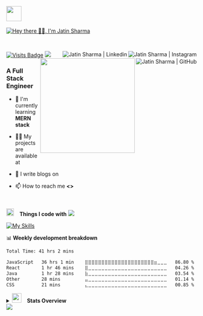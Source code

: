 <p align="left">
  <img src="https://media.giphy.com/media/hvRJCLFzcasrR4ia7z/giphy.gif" width="40px" height="40px" style="margin-right: 10px;" />
</br></br>
  <a href="#">
    <img src="https://readme-typing-svg.herokuapp.com?font=Tourney&weight=900&size=30&duration=4000&pause=5000&color=1e90ff&center=false&vCenter=true&repeat=true&random=false&width=600&lines=Hello+%3Ccoders!%2F%3E%2C+I'm+Jatin+Sharma" alt="Hey there 🙋‍♂️, I'm Jatin Sharma" />
  </a>
</p>


  <!-- <a href=" /">
    <img
      alt=" Jatin  Sharma"
      src="./assets/banner.jpg"
      width="100%"
    />
  </a> -->
<br/>

[![Visits Badge](https://komarev.com/ghpvc/?username=jatinsharma13eng&label=Profile%20views&color=red&style=for-the-badge)]( )
<a href="https://www.instagram.com/jatin._vats/" target="_blank"><img align="right" src="https://ziadoua.github.io/m3-Markdown-Badges/badges/Instagram/instagram2.svg" alt=" Jatin  Sharma | Instagram" ></img></a>
<a href="https://www.linkedin.com/in/jatin-sharma-92418a291/" target="_blank"><img align="right" src="https://ziadoua.github.io/m3-Markdown-Badges/badges/LinkedIn/linkedin2.svg" alt=" Jatin  Sharma | Linkedin" /></a>
<a href="https://github.com/jatinsharma13eng" target="_blank"><img align="right" src="https://ziadoua.github.io/m3-Markdown-Badges/badges/Github/github2.svg" alt=" Jatin  Sharma | GitHub" /></a>
<img src="https://user-images.githubusercontent.com/73097560/115834477-dbab4500-a447-11eb-908a-139a6edaec5c.gif">
<a href=" /" target="_blank"><img align='right' src='https://media2.giphy.com/media/v1.Y2lkPTc5MGI3NjExaWI0NWF6MGE2ZzJxbWplcDczOWZpODhjNXNxNnVpdTg2eTByMWp4NSZlcD12MV9pbnRlcm5hbF9naWZfYnlfaWQmY3Q9cw/RgutegYIHk2Nhxj4m5/giphy.gif' width='250'></a>

<h3>A Full Stack Engineer</h3>

- 🌱 I'm currently learning **MERN stack**

- 👨‍💻 My projects are available at []( /projects)

- 📝 I write blogs on []( /blog)

- 📫 How to reach me **<>**

<br/>

<img src="https://media2.giphy.com/media/QssGEmpkyEOhBCb7e1/giphy.gif?cid=ecf05e47a0n3gi1bfqntqmob8g9aid1oyj2wr3ds3mg700bl&rid=giphy.gif" width ="20"> &ensp; <b> Things I code with</b>
<img src="https://user-images.githubusercontent.com/73097560/115834477-dbab4500-a447-11eb-908a-139a6edaec5c.gif"><br>

<p align="left">

[![My Skills](https://go-skill-icons.vercel.app/api/icons?i=html,css,js,ts,react,nextjs,tailwind,framer,figma,reactrouter,markdown,nodejs,expressjs,redis,postgresql,zustand,pnpm,git,github,docker,aws,bash,python,c,java,rust,azure,mysql,linux,android,gitlab,blender,canva,gimp,mui,storybook,go,gcp,graphql,npm,firebase&theme=dark&titles=true)]( )

</p>
📊<b> Weekly development breakdown</b>

```txt
Total Time: 41 hrs 2 mins

JavaScript   36 hrs 1 min    ⣿⣿⣿⣿⣿⣿⣿⣿⣿⣿⣿⣿⣿⣿⣿⣿⣿⣿⣿⣿⣿⣶⣀⣀⣀   86.80 %
React        1 hr 46 mins    ⣿⣀⣀⣀⣀⣀⣀⣀⣀⣀⣀⣀⣀⣀⣀⣀⣀⣀⣀⣀⣀⣀⣀⣀⣀   04.26 %
Java         1 hr 28 mins    ⣷⣀⣀⣀⣀⣀⣀⣀⣀⣀⣀⣀⣀⣀⣀⣀⣀⣀⣀⣀⣀⣀⣀⣀⣀   03.54 %
Other        28 mins         ⣤⣀⣀⣀⣀⣀⣀⣀⣀⣀⣀⣀⣀⣀⣀⣀⣀⣀⣀⣀⣀⣀⣀⣀⣀   01.14 %
CSS          21 mins         ⣄⣀⣀⣀⣀⣀⣀⣀⣀⣀⣀⣀⣀⣀⣀⣀⣀⣀⣀⣀⣀⣀⣀⣀⣀   00.85 %
```

<details>
  <summary>
    <img src="https://media.giphy.com/media/iY8CRBdQXODJSCERIr/giphy.gif" width ="25"> &ensp;
    <b>Stats Overview</b>

  </summary>

   <img src="https://user-images.githubusercontent.com/73097560/115834477-dbab4500-a447-11eb-908a-139a6edaec5c.gif">

  <div align="center">
    <span>
      <a href=" ">
        <img width="330" src="https://github-readme-stats-salesp07.vercel.app/api/top-langs/?username=jatinsharma13eng&langs_count=8&layout=compact&theme=dark&border_radius=10&hide_border=true" alt="top langs" />
      </a>
    </span>
    <span>
      <a href=" ">
        <img width="410" src="https://github-readme-stats-salesp07.vercel.app/api?username=jatinsharma13eng&count_private=true&show_icons=true&theme=dark&rank_icon=github&hide_border=true&border_radius=10" alt="readme stats" />
      </a>
    </span>
    <span>
      <a href=" ">
        <img width="430" src="https://github-readme-streak-stats-salesp07.vercel.app/?user=jatinsharma13eng&count_private=true&theme=dark&hide_border=true&border_radius=10&card_width=495" alt="streak stats" />
      </a>
    </span>
  </div>
</details>

<img src="https://user-images.githubusercontent.com/73097560/115834477-dbab4500-a447-11eb-908a-139a6edaec5c.gif">
<br/>
